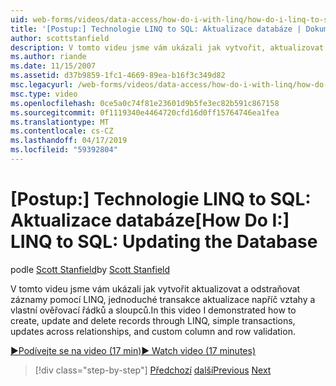 ```yaml
---
uid: web-forms/videos/data-access/how-do-i-with-linq/how-do-i-linq-to-sql-updating-the-database
title: '[Postup:] Technologie LINQ to SQL: Aktualizace databáze | Dokumentace Microsoftu'
author: scottstanfield
description: V tomto videu jsme vám ukázali jak vytvořit, aktualizovat a odstraňovat záznamy pomocí LINQ, jednoduché transakce aktualizace napříč vztahy a vlastní sloupce a...
ms.author: riande
ms.date: 11/15/2007
ms.assetid: d37b9859-1fc1-4669-89ea-b16f3c349d82
msc.legacyurl: /web-forms/videos/data-access/how-do-i-with-linq/how-do-i-linq-to-sql-updating-the-database
msc.type: video
ms.openlocfilehash: 0ce5a0c74f81e23601d9b5fe3ec82b591c867158
ms.sourcegitcommit: 0f1119340e4464720cfd16d0ff15764746ea1fea
ms.translationtype: MT
ms.contentlocale: cs-CZ
ms.lasthandoff: 04/17/2019
ms.locfileid: "59392804"
---
```

# <a name="how-do-i-linq-to-sql-updating-the-database"></a><span data-ttu-id="08cee-103">[Postup:] Technologie LINQ to SQL: Aktualizace databáze</span><span class="sxs-lookup"><span data-stu-id="08cee-103">[How Do I:] LINQ to SQL: Updating the Database</span></span>

<span data-ttu-id="08cee-104">podle [Scott Stanfield](https://github.com/scottstanfield)</span><span class="sxs-lookup"><span data-stu-id="08cee-104">by [Scott Stanfield](https://github.com/scottstanfield)</span></span>

<span data-ttu-id="08cee-105">V tomto videu jsme vám ukázali jak vytvořit aktualizovat a odstraňovat záznamy pomocí LINQ, jednoduché transakce aktualizace napříč vztahy a vlastní ověřovací řádků a sloupců.</span><span class="sxs-lookup"><span data-stu-id="08cee-105">In this video I demonstrated how to create, update and delete records through LINQ, simple transactions, updates across relationships, and custom column and row validation.</span></span>

[<span data-ttu-id="08cee-106">&#9654;Podívejte se na video (17 min)</span><span class="sxs-lookup"><span data-stu-id="08cee-106">&#9654; Watch video (17 minutes)</span></span>](https://channel9.msdn.com/Blogs/ASP-NET-Site-Videos/how-do-i-linq-to-sql-updating-the-database)

> [!div class="step-by-step"]
> <span data-ttu-id="08cee-107">[Předchozí](how-do-i-linq-to-sql-querying-the-database.md)
> [další](how-do-i-linq-to-sql-linqdatasource.md)</span><span class="sxs-lookup"><span data-stu-id="08cee-107">[Previous](how-do-i-linq-to-sql-querying-the-database.md)
[Next](how-do-i-linq-to-sql-linqdatasource.md)</span></span>
